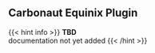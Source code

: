 ## **Carbonaut Equinix Plugin**

{{< hint info >}}
**TBD**  
documentation not yet added
{{< /hint >}}
